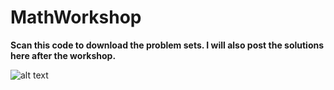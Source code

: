 # MathWorkshop

**Scan this code to download the problem sets. I will also post the solutions here after the workshop.**

![alt text](https://github.com/noahkochanski/MathWorkshop/blob/main/frame.jpg?raw=true)
